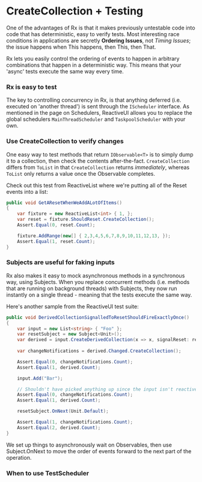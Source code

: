 # CreateCollection + Testing

One of the advantages of Rx is that it makes previously untestable code into
code that has deterministic, easy to verify tests. Most interesting race
conditions in applications are secretly **Ordering Issues**, not *Timing Issues*;
the issue happens when This happens, then This, then That.

Rx lets you easily control the ordering of events to happen in arbitrary
combinations that happen in a deterministic way. This means that your 'async'
tests execute the same way every time.

### Rx is easy to test

The key to controlling concurrency in Rx, is that anything deferred (i.e.
executed on 'another thread') is sent through the `IScheduler` interface. As
mentioned in the page on Schedulers, ReactiveUI allows you to replace the
global schedulers `MainThreadScheduler` and `TaskpoolScheduler` with your own.

### Use CreateCollection to verify changes

One easy way to test methods that return `IObservable<T>` is to simply dump
it to a collection, then check the contents after-the-fact. `CreateCollection`
differs from `ToList` in that `CreateCollection` returns *immediately*,
whereas `ToList` only returns a value once the Observable completes. 

Check out this test from ReactiveList where we're putting all of the Reset
events into a list:

```cs
public void GetAResetWhenWeAddALotOfItems()
{
    var fixture = new ReactiveList<int> { 1, };
    var reset = fixture.ShouldReset.CreateCollection();
    Assert.Equal(0, reset.Count);

    fixture.AddRange(new[] { 2,3,4,5,6,7,8,9,10,11,12,13, });
    Assert.Equal(1, reset.Count);
}
```

### Subjects are useful for faking inputs

Rx also makes it easy to mock asynchronous methods in a synchronous way, using
Subjects. When you replace concurrent methods (i.e. methods that are running
on background threads) with Subjects, they now run instantly on a single thread -
meaning that the tests execute the same way.

Here's another sample from the ReactiveUI test suite:

```cs
public void DerivedCollectionSignalledToResetShouldFireExactlyOnce()
{
    var input = new List<string> { "Foo" };
    var resetSubject = new Subject<Unit>();
    var derived = input.CreateDerivedCollection(x => x, signalReset: resetSubject);
    
    var changeNotifications = derived.Changed.CreateCollection();

    Assert.Equal(0, changeNotifications.Count);
    Assert.Equal(1, derived.Count);

    input.Add("Bar");

    // Shouldn't have picked anything up since the input isn't reactive
    Assert.Equal(0, changeNotifications.Count);
    Assert.Equal(1, derived.Count);

    resetSubject.OnNext(Unit.Default);

    Assert.Equal(1, changeNotifications.Count);
    Assert.Equal(2, derived.Count);
}
```

We set up things to asynchronously wait on Observables, then use
Subject.OnNext to move the order of events forward to the next part of the
operation.

### When to use TestScheduler
